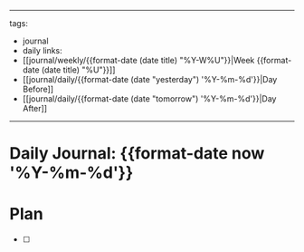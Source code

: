 ---
tags:
  - journal
  - daily
links:
  - [[journal/weekly/{{format-date (date title) "%Y-W%U"}}|Week {{format-date (date title) "%U"}}]]
  - [[journal/daily/{{format-date (date "yesterday") '%Y-%m-%d'}}|Day Before]]
  - [[journal/daily/{{format-date (date "tomorrow") '%Y-%m-%d'}}|Day After]]
  ---
# Daily Journal: {{format-date now '%Y-%m-%d'}}

# Plan
- [ ]
